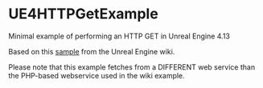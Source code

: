# UE4HTTPGetExample
Minimal example of performing an HTTP GET in Unreal Engine 4.13

Based on this [sample](https://wiki.unrealengine.com/UE4.10_How_To_Make_HTTP_GET_Request_in_C%2B%2B) from the Unreal Engine wiki. 

Please note that this example fetches from a DIFFERENT web service than the PHP-based webservice used in the wiki example.
